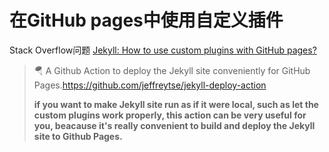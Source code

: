 # 在GitHub pages中使用自定义插件

Stack Overflow问题 [Jekyll: How to use custom plugins with GitHub pages?](https://stackoverflow.com/questions/53215356/jekyll-how-to-use-custom-plugins-with-github-pages)

>  🪂 A Github Action to deploy the Jekyll site conveniently for GitHub Pages.https://github.com/jeffreytse/jekyll-deploy-action
>
>  **if you want to make Jekyll site run as if it were local, such as let the custom plugins work properly, this action can be very useful for you, beacause it's really convenient to build and deploy the Jekyll site to Github Pages.**

